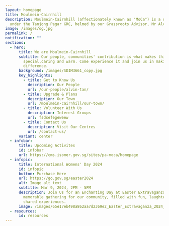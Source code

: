 ```yaml
---
layout: homepage
title: Moulmein-Cairnhill
description: Moulmein-Cairnhill (affectionately known as "MoCa") is a division
  under the Tanjong Pagar GRC, helmed by our Grassroots Advisor, Mr Alvin Tan.
image: /images/og.jpg
permalink: /
notification: ""
sections:
  - hero:
      title: We are Moulmein-Cairnhill
      subtitle: Our people, communities' contribution is what makes this town
        special,caring and warm. Come experience it and join us in making a
        difference.
      background: /images/SDIM3661_copy.jpg
      key_highlights:
        - title: Get to Know Us
          description: Our People
          url: /our-people/alvin-tan/
        - title: Upgrade & Plans
          description: Our Town
          url: /moulmein-cairnhill/our-town/
        - title: Volunteer With Us
          description: Interest Groups
          url: fsdsefegeweew
        - title: Contact Us
          description: Visit Our Centres
          url: /contact-us/
      variant: center
  - infobar:
      title: Upcoming Activites
      id: infobar
      url: https://cms.isomer.gov.sg/sites/pa-moca/homepage
  - infopic:
      title: International Womens' Day 2024
      id: infopic
      button: Purchase Here
      url: https://go.gov.sg/easter2024
      alt: Image alt text
      subtitle: Mar 9, 2024, 2PM - 5PM
      description: Join Us for an Enchanting Day at Easter Extravaganza 2024! A
        memorable gathering for our community, filled with fun, laughter and
        shared experiences.
      image: /images/65e17eb498a862aa7d2369e2_Easter_Extravaganza_2024_Poster_vetted_page_0001.jpg
  - resources:
      id: resources
---
```

